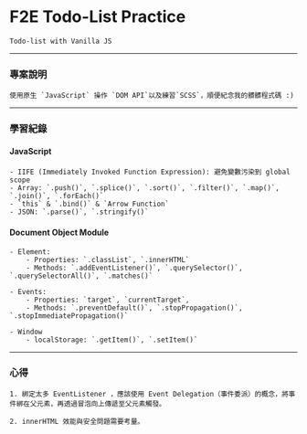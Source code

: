 # F2E Todo-List Practice

    Todo-list with Vanilla JS

---

### 專案說明

    使用原生 `JavaScript` 操作 `DOM API`以及練習`SCSS`，順便紀念我的髒髒程式碼 :)

---

### 學習紀錄

#### JavaScript

    - IIFE (Immediately Invoked Function Expression): 避免變數污染到 global scope
    - Array: `.push()`, `.splice()`, `.sort()`, `.filter()`, `.map()`, `.join()`, `.forEach()`
    - `this` & `.bind()` & `Arrow Function`
    - JSON: `.parse()`, `.stringify()`

#### Document Object Module

    - Element:
        - Properties: `.classList`, `.innerHTML`
        - Methods: `.addEventListener()`, `.querySelector()`, `.querySelectorAll()`, `.matches()`

    - Events:
        - Properties: `target`, `currentTarget`,
        - Methods: `.preventDefault()`, `.stopPropagation()`, `.stopImmediatePropagation()`

    - Window
        - localStorage: `.getItem()`, `.setItem()`

---

### 心得

    1. 綁定太多 EventListener ，應該使用 Event Delegation（事件委派）的概念，將事件綁在父元素，再透過冒泡向上傳遞至父元素觸發。

    2. innerHTML 效能與安全問題需要考量。
